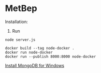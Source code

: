 MetBep
===

Installation:
1. Run
```
node server.js
```

```
docker build --tag node-docker .
docker run node-docker
docker run --publish 8000:8000 node-docker
```

[Install MongoDB for Windows](https://docs.mongodb.com/manual/tutorial/install-mongodb-on-windows/)

